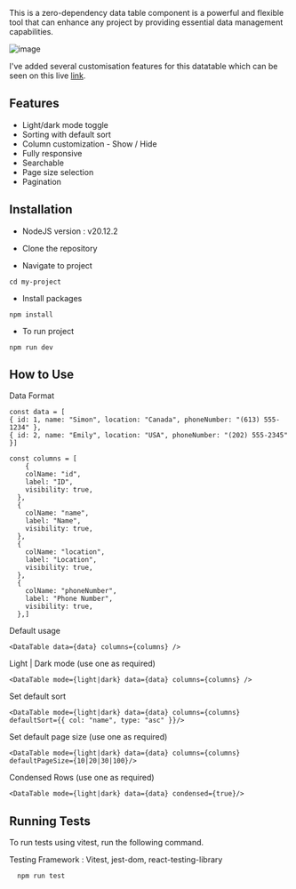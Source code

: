 This is a zero-dependency data table component is a powerful and flexible tool that can enhance any project by providing essential data management capabilities.

![image](https://github.com/Titus-afk/datatable_zero_dependency/assets/53218631/26aba5aa-52e8-4da0-bf1d-bf38ae657c42)


I've added several customisation features for this datatable which can be seen on this live [link](https://datatable-custom.netlify.app/).

## Features

- Light/dark mode toggle
- Sorting with default sort
- Column customization - Show / Hide
- Fully responsive
- Searchable
- Page size selection
- Pagination

## Installation

- NodeJS version : v20.12.2

- Clone the repository

- Navigate to project

```
cd my-project
```

- Install packages

```
npm install
```

- To run project

```
npm run dev
```

## How to Use

Data Format

```
const data = [
{ id: 1, name: "Simon", location: "Canada", phoneNumber: "(613) 555-1234" },
{ id: 2, name: "Emily", location: "USA", phoneNumber: "(202) 555-2345" }]
```

```
const columns = [
    {
    colName: "id",
    label: "ID",
    visibility: true,
  },
  {
    colName: "name",
    label: "Name",
    visibility: true,
  },
  {
    colName: "location",
    label: "Location",
    visibility: true,
  },
  {
    colName: "phoneNumber",
    label: "Phone Number",
    visibility: true,
  },]
```

Default usage

```
<DataTable data={data} columns={columns} />
```

Light | Dark mode (use one as required)

```
<DataTable mode={light|dark} data={data} columns={columns} />
```

Set default sort

```
<DataTable mode={light|dark} data={data} columns={columns} defaultSort={{ col: "name", type: "asc" }}/>
```

Set default page size (use one as required)

```
<DataTable mode={light|dark} data={data} columns={columns} defaultPageSize={10|20|30|100}/>
```

Condensed Rows (use one as required)

```
<DataTable mode={light|dark} data={data} condensed={true}/>
```

## Running Tests

To run tests using vitest, run the following command.

Testing Framework : Vitest, jest-dom, react-testing-library

```bash
  npm run test
```
